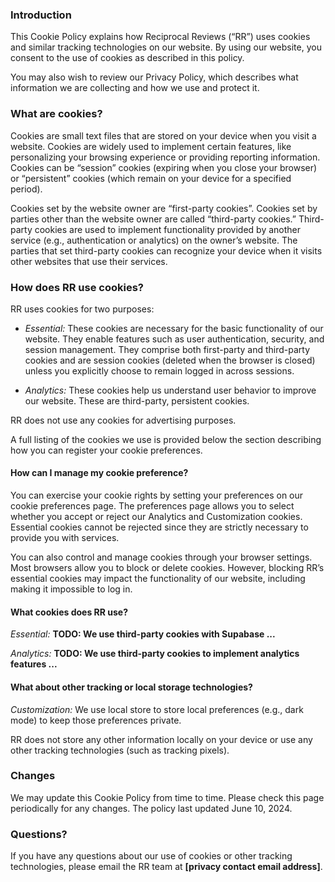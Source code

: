 ### Introduction 
This Cookie Policy explains how Reciprocal Reviews (“RR”) uses cookies and similar tracking technologies on our website. By using our website, you consent to the use of cookies as described in this policy.

You may also wish to review our Privacy Policy, which describes what information we are collecting and how we use and protect it.

### What are cookies?
Cookies are small text files that are stored on your device when you visit a website. Cookies are widely used to implement certain features, like personalizing your browsing experience or providing reporting information. Cookies can be “session” cookies (expiring when you close your browser) or “persistent” cookies (which remain on your device for a specified period).

Cookies set by the website owner are “first-party cookies”. Cookies set by parties other than the website owner are called “third-party cookies.” Third-party cookies are used to implement functionality provided by another service (e.g., authentication or analytics) on the owner’s website. The parties that set third-party cookies can recognize your device when it visits other websites that use their services.

### How does RR use cookies?
RR uses cookies for two purposes:

-   *Essential:* These cookies are necessary for the basic functionality of our website. They enable features such as user authentication, security, and session management. They comprise both first-party and third-party cookies and are session cookies (deleted when the browser is closed) unless you explicitly choose to remain logged in across sessions.  
     
-   *Analytics:* These cookies help us understand user behavior to improve our website. These are third-party, persistent cookies.  
    
RR does not use any cookies for advertising purposes.

A full listing of the cookies we use is provided below the section describing how you can register your cookie preferences.

#### How can I manage my cookie preference?
You can exercise your cookie rights by setting your preferences on our cookie preferences page. The preferences page allows you to select whether you accept or reject our Analytics and Customization cookies. Essential cookies cannot be rejected since they are strictly necessary to provide you with services.

You can also control and manage cookies through your browser settings. Most browsers allow you to block or delete cookies. However, blocking RR’s essential cookies may impact the functionality of our website, including making it impossible to log in.

#### What cookies does RR use?
*Essential:* **TODO: We use third-party cookies with Supabase ...**

*Analytics:* **TODO: We use third-party cookies to implement analytics features  ...**

#### What about other tracking or local storage technologies?
*Customization:* We use local store to store local preferences (e.g., dark mode) to keep those preferences private.

RR does not store any other information locally on your device or use any other tracking technologies (such as tracking pixels).

### Changes
We may update this Cookie Policy from time to time. Please check this page periodically for any changes. The policy last updated June 10, 2024.

### Questions?
If you have any questions about our use of cookies or other tracking technologies, please email the RR team at **[privacy contact email address]**.

